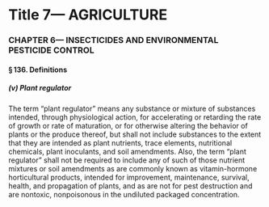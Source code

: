 
# Title 7— AGRICULTURE
### CHAPTER 6— INSECTICIDES AND ENVIRONMENTAL PESTICIDE CONTROL
#### § 136. Definitions
##### (v) Plant regulator

The term “plant regulator” means any substance or mixture of substances intended, through physiological action, for accelerating or retarding the rate of growth or rate of maturation, or for otherwise altering the behavior of plants or the produce thereof, but shall not include substances to the extent that they are intended as plant nutrients, trace elements, nutritional chemicals, plant inoculants, and soil amendments. Also, the term “plant regulator” shall not be required to include any of such of those nutrient mixtures or soil amendments as are commonly known as vitamin-hormone horticultural products, intended for improvement, maintenance, survival, health, and propagation of plants, and as are not for pest destruction and are nontoxic, nonpoisonous in the undiluted packaged concentration.

